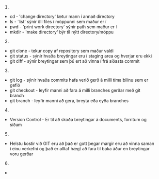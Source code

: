 1.
 - cd - 'change directory' lætur mann í annað directory
 - ls - 'list' sýnir öll files í möppunni sem maður er í
 - pwd - 'print work directory' sýnir path sem maður er í 
 - mkdir - 'make directory' býr til nýtt directory/möppu
2.
 - git clone - tekur copy af repository sem maður valdi
 - git status - sýnir hvaða breytingar eru í staging area og hverjar eru ekki
 - git diff - sýnir breytingar sem þú ert að vinna í frá síðasta commit
3. 
 - git log - sýnir hvaða commits hafa verið gerð á milli tíma bilinu sem er gefið 
 - git checkout - leyfir manni að fara á milli branches gerðar með git branch
 - git branch - leyfir manni að gera, breyta eða eyða branches
4.
 - Version Control - Er til að skoða breytingar á documents, forritum og síðum
5. 
 - Helstu kostir við GIT eru að það er gott þegar margir eru að vinna saman í einu verkefni og það er alltaf hægt að fara til baka áður en breytingar voru gerðar
6.
 - 
